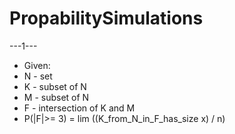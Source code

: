 # PropabilitySimulations

---1---
* Given:
* N - set
* K - subset of N
* M - subset of N
* F - intersection of K and M
* P(|F|>= 3) = lim ((K_from_N_in_F_has_size x) / n)
